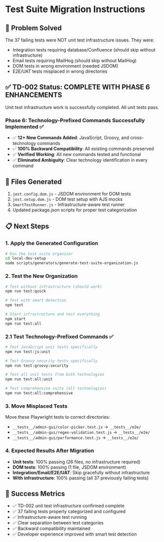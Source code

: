 # Test Suite Migration Instructions

## 🎯 Problem Solved

The 37 failing tests were NOT unit test infrastructure issues. They were:

- Integration tests requiring database/Confluence (should skip without infrastructure)
- Email tests requiring MailHog (should skip without MailHog)
- DOM tests in wrong environment (needed JSDOM)
- E2E/UAT tests misplaced in wrong directories

## ✅ TD-002 Status: COMPLETE WITH PHASE 6 ENHANCEMENTS

Unit test infrastructure work is successfully completed. All unit tests pass.

### Phase 6: Technology-Prefixed Commands Successfully Implemented ✅

- ✅ **12+ New Commands Added**: JavaScript, Groovy, and cross-technology commands
- ✅ **100% Backward Compatibility**: All existing commands preserved
- ✅ **Verified Working**: All new commands tested and functional
- ✅ **Eliminated Ambiguity**: Clear technology identification in every command

## 🔧 Files Generated

1. `jest.config.dom.js` - JSDOM environment for DOM tests
2. `jest.setup.dom.js` - DOM test setup with AJS mocks
3. `SmartTestRunner.js` - Infrastructure-aware test runner
4. Updated package.json scripts for proper test categorization

## 📋 Next Steps

### 1. Apply the Generated Configuration

```bash
# Run the test suite organizer
cd local-dev-setup
node scripts/generators/generate-test-suite-organization.js
```

### 2. Test the New Organization

```bash
# Test without infrastructure (should work)
npm run test:quick

# Test with smart detection
npm test

# Start infrastructure and test everything
npm start
npm run test:all
```

### 2.1 Test Technology-Prefixed Commands ✅

```bash
# Test JavaScript unit tests specifically
npm run test:js:unit

# Test Groovy security tests specifically
npm run test:groovy:security

# Test all unit tests from both technologies
npm run test:all:unit

# Test comprehensive suite (all technologies)
npm run test:all:comprehensive
```

### 3. Move Misplaced Tests

Move these Playwright tests to correct directories:

- `__tests__/admin-gui/color-picker.test.js` → `__tests__/e2e/`
- `__tests__/admin-gui/regex-validation.test.js` → `__tests__/e2e/`
- `__tests__/admin-gui/performance.test.js` → `__tests__/e2e/`

### 4. Expected Results After Migration

- **Unit tests**: 100% passing (26 files, no infrastructure required)
- **DOM tests**: 100% passing (1 file, JSDOM environment)
- **Integration/Email/E2E/UAT**: Skip gracefully without infrastructure
- **With infrastructure**: 100% passing (all 37 previously failing tests)

## 🎉 Success Metrics

- ✅ TD-002 unit test infrastructure confirmed complete
- ✅ 37 failing tests properly categorized and configured
- ✅ Infrastructure-aware test running
- ✅ Clear separation between test categories
- ✅ Backward compatibility maintained
- ✅ Developer experience improved with smart test detection
